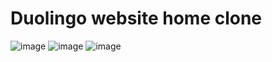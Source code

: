 # Duolingo website home clone 
![image](https://user-images.githubusercontent.com/100318892/220215582-4f7f28ad-f45a-40de-98c4-e375667904e6.png)
![image](https://user-images.githubusercontent.com/100318892/220215620-e4c913b2-8b58-4f4d-be2b-678a7d361ee1.png)
![image](https://user-images.githubusercontent.com/100318892/220215646-694846a0-ea9f-44d7-abc8-dbad66f198c4.png)

